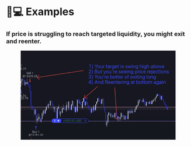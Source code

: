 # 👨💻 Examples

### If price is struggling to reach targeted liquidity, you might exit and reenter.

<figure><img src="../../.gitbook/assets/image (10).png" alt=""><figcaption></figcaption></figure>
